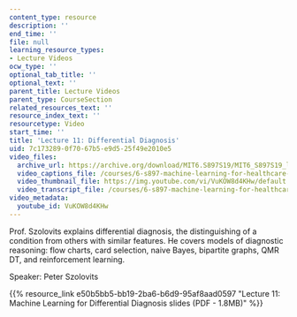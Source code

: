```yaml
---
content_type: resource
description: ''
end_time: ''
file: null
learning_resource_types:
- Lecture Videos
ocw_type: ''
optional_tab_title: ''
optional_text: ''
parent_title: Lecture Videos
parent_type: CourseSection
related_resources_text: ''
resource_index_text: ''
resourcetype: Video
start_time: ''
title: 'Lecture 11: Differential Diagnosis'
uid: 7c173289-0f70-67b5-e9d5-25f49e2010e5
video_files:
  archive_url: https://archive.org/download/MIT6.S897S19/MIT6_S897S19_lec11_300k.mp4
  video_captions_file: /courses/6-s897-machine-learning-for-healthcare-spring-2019/e896d05ac0725a65879909cacca1d5e9_VuKOW8d4KHw.vtt
  video_thumbnail_file: https://img.youtube.com/vi/VuKOW8d4KHw/default.jpg
  video_transcript_file: /courses/6-s897-machine-learning-for-healthcare-spring-2019/8d422297e311ad166f86725339d03ebe_VuKOW8d4KHw.pdf
video_metadata:
  youtube_id: VuKOW8d4KHw
---
```


Prof. Szolovits explains differential diagnosis, the distinguishing of a condition from others with similar features. He covers models of diagnostic reasoning: flow charts, card selection, naive Bayes, bipartite graphs, QMR DT, and reinforcement learning.

Speaker: Peter Szolovits

{{% resource_link e50b5bb5-bb19-2ba6-b6d9-95af8aad0597 "Lecture 11: Machine Learning for Differential Diagnosis slides (PDF - 1.8MB)" %}}



